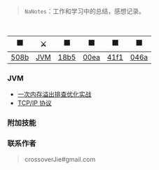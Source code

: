 
<div align="center">  

<br/>

</div><br>


> `NaNotes`：工作和学习中的总结，感想记录。

<br/>


| ⬛ |⚔️ | ⬛ | ⬛ | ⬛  | ⬛
| :--------: | :---------: | :---------: | :---------: | :---------: | :---------:| 
| [508b](#常用集合) | [JVM](#java-多线程)|[18b5](#jvm) | [00ea](#分布式相关) |[41f1](#常用框架第三方组件)|[046a](#数据结构与算法)| [附加技能](#附加技能)|

### JVM
- [一次内存溢出排查优化实战](https://crossoverjie.top/2018/08/29/java-senior/OOM-Disruptor/)
- [TCP/IP 协议](https://github.com/crossoverJie/JCSprout/blob/master/MD/TCP-IP.md)

### 附加技能


### 联系作者

> crossoverJie#gmail.com
